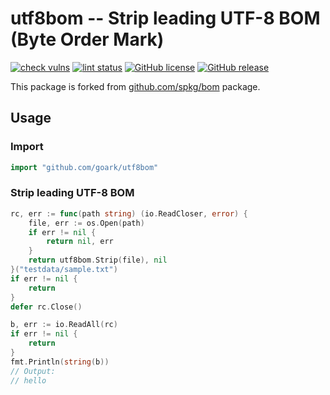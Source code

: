 # utf8bom -- Strip leading UTF-8 BOM (Byte Order Mark)

[![check vulns](https://github.com/goark/utf8bom/workflows/vulns/badge.svg)](https://github.com/goark/utf8bom/actions)
[![lint status](https://github.com/goark/utf8bom/workflows/lint/badge.svg)](https://github.com/goark/utf8bom/actions)
[![GitHub license](http://img.shields.io/badge/license-MIT-blue.svg)](https://raw.githubusercontent.com/goark/utf8bom/master/LICENSE)
[![GitHub release](http://img.shields.io/github/release/goark/utf8bom.svg)](https://github.com/goark/utf8bom/releases/latest)

This package is forked from [github.com/spkg/bom](https://github.com/spkg/bom) package.

## Usage

### Import

```go
import "github.com/goark/utf8bom"
```

### Strip leading UTF-8 BOM

```go
rc, err := func(path string) (io.ReadCloser, error) {
    file, err := os.Open(path)
    if err != nil {
        return nil, err
    }
    return utf8bom.Strip(file), nil
}("testdata/sample.txt")
if err != nil {
    return
}
defer rc.Close()

b, err := io.ReadAll(rc)
if err != nil {
    return
}
fmt.Println(string(b))
// Output:
// hello
```

[utf8bom]: https://github.com/goark/utf8bom "Strip leading UTF-8 BOM"
